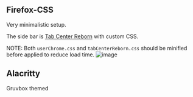 ## Firefox-CSS
Very minimalistic setup. 

The side bar is [Tab Center Reborn](https://addons.mozilla.org/en-US/firefox/addon/tabcenter-reborn/) with custom CSS. 

NOTE: Both `userChrome.css` and `tabCenterReborn.css` should be minified before applied to reduce load time. 
![image](https://github.com/LeonardALQ/Firefox-CSS/assets/77181877/d0439ed6-9235-45b1-844f-35505d0aed90)

## Alacritty 
Gruvbox themed
